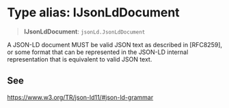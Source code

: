 # Type alias: IJsonLdDocument

> **IJsonLdDocument**: `jsonLd.JsonLdDocument`

A JSON-LD document MUST be valid JSON text as described in [RFC8259],
or some format that can be represented in the JSON-LD internal representation
that is equivalent to valid JSON text.

## See

https://www.w3.org/TR/json-ld11/#json-ld-grammar
